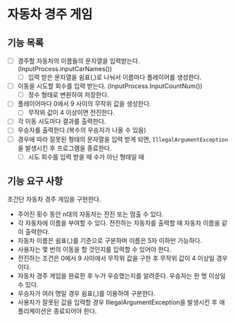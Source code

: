 # 자동차 경주 게임

## 기능 목록
- [ ] 경주할 자동차의 이름들의 문자열을 입력받는다. (InputProcess.inputCarNames())
    - [ ] 입력 받은 문자열을 쉼표(,)로 나눠서 이름마다 플레이어를 생성한다.
- [ ] 이동을 시도할 회수를 입력 받는다. (InputProcess.InputCountNum())
    - [ ] 정수 형태로 변환하여 저장한다.
- [ ] 플레이어마다 0에서 9 사이의 무작위 값을 생성한다.
    - [ ] 무작위 값이 4 이상이면 전진한다.
- [ ] 각 이동 시도마다 결과를 출력한다.
- [ ] 우승자를 출력한다.(복수의 우승자가 나올 수 있음)
- [ ] 경우에 따라 잘못된 형태의 문자열을 입력 받게 되면,
  `IllegalArgumentException`을 발생시킨 후 프로그램을 종료한다.
    - [ ] 시도 회수를 입력 받을 때 수가 아닌 형태일 때

## 기능 요구 사항
초간단 자동차 경주 게임을 구현한다.

- 주어진 횟수 동안 n대의 자동차는 전진 또는 멈출 수 있다.
- 각 자동차에 이름을 부여할 수 있다. 전진하는 자동차를 출력할 때 자동차 이름을 같이 출력한다.
- 자동차 이름은 쉼표(,)를 기준으로 구분하며 이름은 5자 이하만 가능하다.
- 사용자는 몇 번의 이동을 할 것인지를 입력할 수 있어야 한다.
- 전진하는 조건은 0에서 9 사이에서 무작위 값을 구한 후 무작위 값이 4 이상일 경우이다.
- 자동차 경주 게임을 완료한 후 누가 우승했는지를 알려준다. 우승자는 한 명 이상일 수 있다.
- 우승자가 여러 명일 경우 쉼표(,)를 이용하여 구분한다.
- 사용자가 잘못된 값을 입력할 경우 IllegalArgumentException을 발생시킨 후 애플리케이션은 종료되어야 한다.